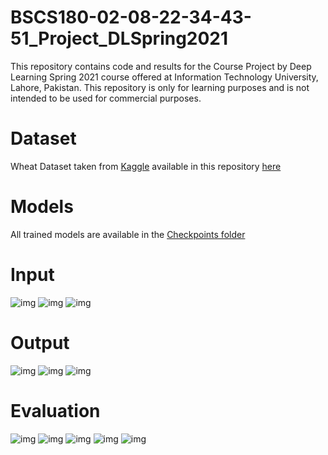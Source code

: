 # BSCS180-02-08-22-34-43-51_Project_DLSpring2021
This repository contains code and results for the Course Project by Deep Learning Spring 2021 course offered at Information Technology University, Lahore, Pakistan. This repository is only for learning purposes and is not intended to be used for commercial purposes.
# Dataset
Wheat Dataset taken from [Kaggle](https://www.kaggle.com/c/global-wheat-detection/data) available in this repository [here](https://github.com/Shuja-Mahmood/BSCS180-02-08-22-34-43-51_Project_DLSpring2021/tree/main/yolov5/Wheat_data/labels)
# Models
All trained models are available in the [Checkpoints folder]()
# Input
![img]()
![img]()
![img]()
# Output
![img]()
![img]()
![img]()
# Evaluation
![img]()
![img]()
![img]()
![img]()
![img]()
